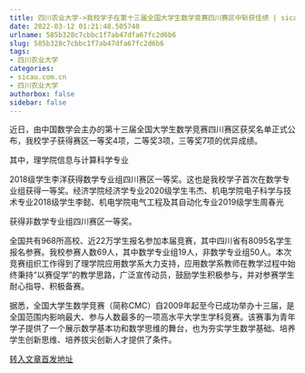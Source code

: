 ```yaml
---
title: 四川农业大学->我校学子在第十三届全国大学生数学竞赛四川赛区中斩获佳绩 | sicau.com.cn
date: 2022-03-12 01:21:48.505740
urlname: 585b328c7cbbc1f7ab47dfa67fc2d6b6
slug: 585b328c7cbbc1f7ab47dfa67fc2d6b6
tags: 
- 四川农业大学
categories:
- sicau.com.cn
- 四川农业大学
authorbox: false
sidebar: false
---
```

近日，由中国数学会主办的第十三届全国大学生数学竞赛四川赛区获奖名单正式公布，我校学子获得赛区一等奖4项，二等奖3项，三等奖7项的优异成绩。

其中，理学院信息与计算科学专业

2018级学生李洋获得数学专业组四川赛区一等奖。这也是我校学子首次在数学专业组获得一等奖。经济学院经济学专业2020级学生韦杰、机电学院电子科学与技术专业2018级学生李懿、机电学院电气工程及其自动化专业2019级学生周春光
<!--more-->
获得非数学专业组四川赛区一等奖。

全国共有968所高校、近22万学生报名参加本届竞赛，其中四川省有8095名学生报名参赛。我校参赛人数69人，其中数学专业组19人，非数学专业组50人。本次竞赛组织工作得到了理学院应用数学系大力支持，应用数学系教师在教学过程中始终秉持“以赛促学”的教学思路，广泛宣传动员，鼓励学生积极参与，并对参赛学生耐心指导、积极备赛。

据悉，全国大学生数学竞赛（简称CMC）自2009年起至今已成功举办十三届，是全国范围内影响最大、参与人数最多的一项高水平大学生学科竞赛。该赛事为青年学子提供了一个展示数学基本功和数学思维的舞台，也为夯实学生数学基础、培养学生创新思维、培养拔尖创新人才提供了条件。



[转入文章首发地址](https://news.sicau.edu.cn/info/1078/66935.htm)